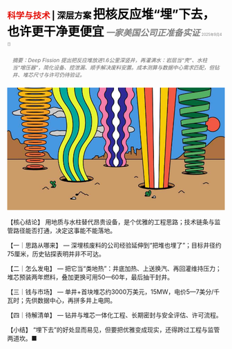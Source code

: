 <span style="color:#E3120B; font-size:14.9pt; font-weight:bold;">科学与技术</span> <span style="color:#000000; font-size:14.9pt; font-weight:bold;">| 深层方案</span>
<span style="color:#000000; font-size:21.0pt; font-weight:bold;">把核反应堆“埋”下去，也许更干净更便宜</span>
<span style="color:#808080; font-size:14.9pt; font-weight:bold; font-style:italic;">一家美国公司正准备实证</span>
<span style="color:#808080; font-size:6.2pt;">2025年9月4日</span>

<div style="padding:8px 12px; color:#666; font-size:9.0pt; font-style:italic; margin:12px 0;">
摘要：Deep Fission 提出把反应堆放进1.6公里深竖井，再灌满水：岩层当“壳”、水柱当“增压器”，简化设备、控泄漏、顺手解决废料安置。成本测算与数据中心需求匹配，但钻井、堆芯尺寸与许可仍待验证。
</div>

![](../images/065_Burying_nuclear_reactors_might_make_them_cleaner_and_cheaper/p0267_img01.jpeg)

【核心结论】
用地质与水柱替代昂贵设备，是个优雅的工程思路；技术链条与监管路径能否打通，决定这事能不能落地。

【一｜思路从哪来】
— 深埋核废料的公司经验延伸到“把堆也埋了”；目标井径约75厘米，历史钻探表明并非不可达。

【二｜怎么发电】
— 把它当“类地热”：井底加热、上送换汽、再回灌维持压力；堆芯预装两年燃料，叠加更换可用50—60年，最后抽干封井。

【三｜钱与市场】
— 单井+首块堆芯约3000万美元，15MW，电价5—7美分/千瓦时；先供数据中心，再拼多井上电网。

【四｜待解清单】
— 钻井与堆芯一体化工程、长期密封与安全评估、许可流程。

【小结】
“埋下去”的好处显而易见，但要把优雅变成现实，还得跨过工程与监管两道坎。■


